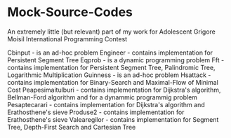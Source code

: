 # Mock-Source-Codes
An extremely little (but relevant) part of my work for Adolescent Grigore Moisil International Programming Contest


Cbinput - is an ad-hoc problem 
Engineer - contains implementation for Persistent Segment Tree
Eqprob - is a dynamic programming problem
Fft - contains implementation for Persistent Segment Tree, Palindromic Tree, Logarithmic Multiplication 
Guinness - is an ad-hoc problem 
Hsattack - contains implementation for Binary-Search and Maximal-Flow of Minimal Cost 
Peapesimaitulburi - contains implementation for Dijkstra's algorithm, Bellman-Ford algorithm and for a dynammic programmig problem 
Pesaptecarari - contains implementation for Dijkstra's algorithm and Erathosthene's sieve 
Produse2 - contains implementation for Erathosthene's sieve 
Valearegilor - contains implementation for Segment Tree, Depth-First Search and Cartesian Tree
